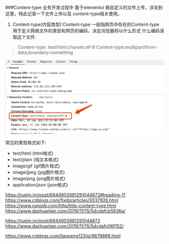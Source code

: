 ###Content-type
业务开发过程中 基于elementui 搞自定义的文件上传，涉及到这里，特此记录一下文件上传以及 content-type相关使用。

1. Content-type(内容类型):Content-type 一般指网页中存在的Content-type 用于定义网络文件的类型和网页的编码，决定浏览器将以什么形式 什么编码读取这个文件.
> Content-type: text/html;charset:utf-8
Content-type:multipart/form-data;boundary=something

![](../src/imgs/content-type.jpg)

常见的类型格式如下:
<ul>
<li>text/html (html格式)</li>
<li>text/plain (纯文本格式)</li>
<li>image/gif (gif图片格式)</li>
<li>image/jpeg (jpg图片格式)</li>
<li>image/png (png图片格式)</li>
<li>application/json (json格式)</li>
</ul>










https://juejin.im/post/6844903981291044872#heading-11
https://www.cnblogs.com/fixdq/articles/9337926.html
https://www.runoob.com/http/http-content-type.html
https://www.dazhuanlan.com/2019/11/15/5dcdafcb5636a/

https://juejin.im/post/6844903981291044872
https://www.dazhuanlan.com/2019/11/15/5dcdafc06f152/

https://www.cnblogs.com/liaopeng123/p/9879869.html